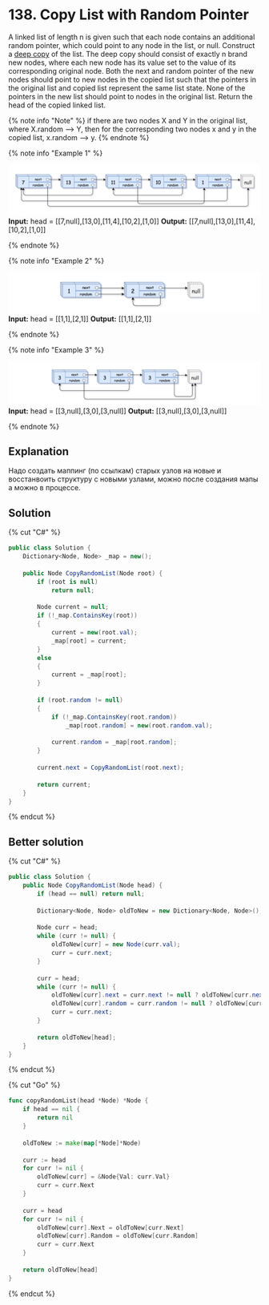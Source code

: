 # 138. Copy List with Random Pointer

A linked list of length n is given such that each node contains an additional random pointer, which could point to any node in the list, or null.
Construct a [deep copy](https://en.wikipedia.org/wiki/Object_copying#Deep_copy) of the list. The deep copy should consist of exactly n brand new nodes, where each new node has its value set to the value of its corresponding original node. Both the next and random pointer of the new nodes should point to new nodes in the copied list such that the pointers in the original list and copied list represent the same list state. None of the pointers in the new list should point to nodes in the original list. Return the head of the copied linked list.

{% note info "Note" %}
if there are two nodes X and Y in the original list, where X.random --> Y, then for the corresponding two nodes x and y in the copied list, x.random --> y.
{% endnote %}

{% note info "Example 1" %}

![138Example1](_images/138_example_1.png "Example 1")
**Input:** head = [[7,null],[13,0],[11,4],[10,2],[1,0]]
**Output:** [[7,null],[13,0],[11,4],[10,2],[1,0]]

{% endnote %}

{% note info "Example 2" %}

![138Example2](_images/138_example_2.png "Example 2")
**Input:** head = [[1,1],[2,1]]
**Output:** [[1,1],[2,1]]

{% endnote %}

{% note info "Example 3" %}

![138Example3](_images/138_example_3.png "Example 3")
**Input:** head = [[3,null],[3,0],[3,null]]
**Output:** [[3,null],[3,0],[3,null]]

{% endnote %}


## Explanation
Надо создать маппинг (по ссылкам) старых узлов на новые и восстанвоить структуру с новыми узлами, можно после создания мапы а можно в процессе.

## Solution
{% cut "C#" %}
```cs
public class Solution {
    Dictionary<Node, Node> _map = new();

    public Node CopyRandomList(Node root) {
        if (root is null)
            return null;
        
        Node current = null;
        if (!_map.ContainsKey(root))
        {
            current = new(root.val);
            _map[root] = current;
        }
        else 
        {
            current = _map[root];
        }

        if (root.random != null)
        {
            if (!_map.ContainsKey(root.random))
                _map[root.random] = new(root.random.val);

            current.random = _map[root.random];
        }

        current.next = CopyRandomList(root.next);
        
        return current;
    }
}
```
{% endcut %}

## Better solution
{% cut "C#" %}
```cs
public class Solution {
    public Node CopyRandomList(Node head) {
        if (head == null) return null;
        
        Dictionary<Node, Node> oldToNew = new Dictionary<Node, Node>();
        
        Node curr = head;
        while (curr != null) {
            oldToNew[curr] = new Node(curr.val);
            curr = curr.next;
        }
        
        curr = head;
        while (curr != null) {
            oldToNew[curr].next = curr.next != null ? oldToNew[curr.next] : null;
            oldToNew[curr].random = curr.random != null ? oldToNew[curr.random] : null;
            curr = curr.next;
        }
        
        return oldToNew[head];
    }
}
```
{% endcut %}

{% cut "Go" %}
```go
func copyRandomList(head *Node) *Node {
    if head == nil {
        return nil
    }

    oldToNew := make(map[*Node]*Node)

    curr := head
    for curr != nil {
        oldToNew[curr] = &Node{Val: curr.Val}
        curr = curr.Next
    }

    curr = head
    for curr != nil {
        oldToNew[curr].Next = oldToNew[curr.Next]
        oldToNew[curr].Random = oldToNew[curr.Random]
        curr = curr.Next
    }

    return oldToNew[head]
}
```
{% endcut %}